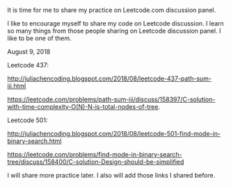 It is time for me to share my practice on Leetcode.com discussion panel.

I like to encourage myself to share my code on Leetcode discussion. I learn so many things from those people sharing on Leetcode discussion panel. I like to be one of them. 

August 9, 2018

Leetcode 437:

http://juliachencoding.blogspot.com/2018/08/leetcode-437-path-sum-iii.html

https://leetcode.com/problems/path-sum-iii/discuss/158397/C-solution-with-time-complexity-O(N)-N-is-total-nodes-of-tree.

Leetcode 501:

http://juliachencoding.blogspot.com/2018/08/leetcode-501-find-mode-in-binary-search.html

https://leetcode.com/problems/find-mode-in-binary-search-tree/discuss/158400/C-solution-Design-should-be-simplified


I will share more practice later. I also will add those links I shared before. 



